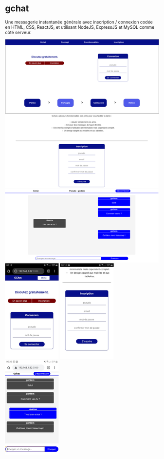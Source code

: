 # gchat
Une messagerie instantanée générale avec inscription / connexion codée en HTML, CSS, ReactJS, et utilisant NodeJS, ExpressJS et MySQL comme côté serveur.

<img style="border:1px solid gray" src="screenshots/gchat1.png" alt=""/>
<img src="screenshots/gchat2.png" alt=""/>
<img src="screenshots/gchat3.png" alt=""/>

<img width="35%" src="screenshots/gchat4.jpeg" alt=""/>
<img width="35%" src="screenshots/gchat5.jpeg" alt=""/>
<img width="35%" src="screenshots/gchat6.jpeg" alt=""/>

